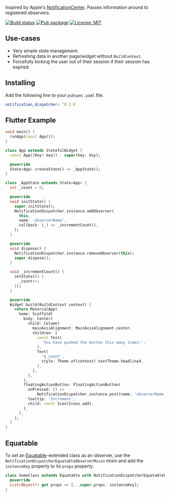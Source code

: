 Inspired by Apple's [NotificationCenter](https://developer.apple.com/documentation/foundation/notificationcenter). Passes information around to registered observers.

[![Build status](https://github.com/pongloongyeat/notification_dispatcher/actions/workflows/dart.yaml/badge.svg)](https://github.com/pongloongyeat/notification_dispatcher/actions/workflows/dart.yaml)
[![Pub package](https://img.shields.io/pub/v/notification_dispatcher.svg)](https://pub.dev/packages/notification_dispatcher)
[![License: MIT](https://img.shields.io/badge/License-MIT-blue.svg)](https://opensource.org/licenses/MIT)

## Use-cases
- Very simple state management.
- Refreshing data in another page/widget without `BuildContext`.
- Forcefully kicking the user out of their session if their session has expired.

## Installing

Add the following line to your `pubspec.yaml` file.

```yaml
notification_dispatcher: ^0.2.0
```

## Flutter Example
```dart
void main() {
  runApp(const App());
}

class App extends StatefulWidget {
  const App({Key? key}) : super(key: key);

  @override
  State<App> createState() => _AppState();
}

class _AppState extends State<App> {
  int _count = 0;

  @override
  void initState() {
    super.initState();
    NotificationDispatcher.instance.addObserver(
      this,
      name: 'observerName',
      callback: (_) => _incrementCount(),
    );
  }

  @override
  void dispose() {
    NotificationDispatcher.instance.removeObserver(this);
    super.dispose();
  }

  void _incrementCount() {
    setState(() {
      _count++;
    });
  }

  @override
  Widget build(BuildContext context) {
    return MaterialApp(
      home: Scaffold(
        body: Center(
          child: Column(
            mainAxisAlignment: MainAxisAlignment.center,
            children: [
              const Text(
                'You have pushed the button this many times:',
              ),
              Text(
                '$_count',
                style: Theme.of(context).textTheme.headline4,
              ),
            ],
          ),
        ),
        floatingActionButton: FloatingActionButton(
          onPressed: () =>
              NotificationDispatcher.instance.post(name: 'observerName'),
          tooltip: 'Increment',
          child: const Icon(Icons.add),
        ),
      ),
    );
  }
}
```

## Equatable

To set an [Equatable](https://pub.dev/packages/equatable)-extended class as an observer, use the `NotificationDispatcherEquatableObserverMixin` mixin and add the `instanceKey` property to its `props` property.

```dart
class SomeClass extends Equatable with NotificationDispatcherEquatableObserverMixin {
  @override
  List<Object?> get props => [...super.props, instanceKey];
}
```
